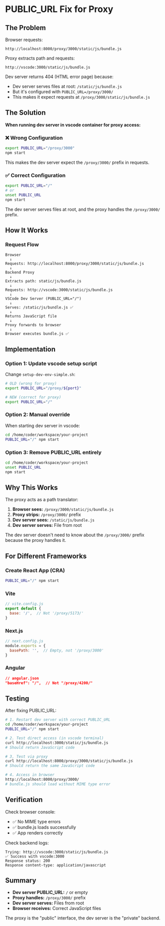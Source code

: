 # PUBLIC_URL Fix for Proxy

## The Problem

Browser requests:
```
http://localhost:8000/proxy/3000/static/js/bundle.js
```

Proxy extracts path and requests:
```
http://vscode:3000/static/js/bundle.js
```

Dev server returns 404 (HTML error page) because:
- Dev server serves files at root: `/static/js/bundle.js`
- But it's configured with `PUBLIC_URL=/proxy/3000/`
- This makes it expect requests at `/proxy/3000/static/js/bundle.js`

## The Solution

**When running dev server in vscode container for proxy access:**

### ❌ Wrong Configuration
```bash
export PUBLIC_URL="/proxy/3000"
npm start
```

This makes the dev server expect the `/proxy/3000/` prefix in requests.

### ✅ Correct Configuration
```bash
export PUBLIC_URL="/"
# or
unset PUBLIC_URL
npm start
```

The dev server serves files at root, and the proxy handles the `/proxy/3000/` prefix.

## How It Works

### Request Flow

```
Browser
  ↓
Requests: http://localhost:8000/proxy/3000/static/js/bundle.js
  ↓
Backend Proxy
  ↓
Extracts path: static/js/bundle.js
  ↓
Requests: http://vscode:3000/static/js/bundle.js
  ↓
VSCode Dev Server (PUBLIC_URL="/")
  ↓
Serves: /static/js/bundle.js ✅
  ↓
Returns JavaScript file
  ↓
Proxy forwards to browser
  ↓
Browser executes bundle.js ✅
```

## Implementation

### Option 1: Update vscode setup script

Change `setup-dev-env-simple.sh`:

```bash
# OLD (wrong for proxy)
export PUBLIC_URL="/proxy/${port}"

# NEW (correct for proxy)
export PUBLIC_URL="/"
```

### Option 2: Manual override

When starting dev server in vscode:

```bash
cd /home/coder/workspace/your-project
PUBLIC_URL="/" npm start
```

### Option 3: Remove PUBLIC_URL entirely

```bash
cd /home/coder/workspace/your-project
unset PUBLIC_URL
npm start
```

## Why This Works

The proxy acts as a path translator:

1. **Browser sees:** `/proxy/3000/static/js/bundle.js`
2. **Proxy strips:** `/proxy/3000/` prefix
3. **Dev server sees:** `/static/js/bundle.js`
4. **Dev server serves:** File from root

The dev server doesn't need to know about the `/proxy/3000/` prefix because the proxy handles it.

## For Different Frameworks

### Create React App (CRA)
```bash
PUBLIC_URL="/" npm start
```

### Vite
```javascript
// vite.config.js
export default {
  base: '/',  // Not '/proxy/5173/'
}
```

### Next.js
```javascript
// next.config.js
module.exports = {
  basePath: '',  // Empty, not '/proxy/3000'
}
```

### Angular
```json
// angular.json
"baseHref": "/",  // Not "/proxy/4200/"
```

## Testing

After fixing PUBLIC_URL:

```bash
# 1. Restart dev server with correct PUBLIC_URL
cd /home/coder/workspace/your-project
PUBLIC_URL="/" npm start

# 2. Test direct access (in vscode terminal)
curl http://localhost:3000/static/js/bundle.js
# Should return JavaScript code

# 3. Test via proxy
curl http://localhost:8000/proxy/3000/static/js/bundle.js
# Should return the same JavaScript code

# 4. Access in browser
http://localhost:8000/proxy/3000/
# bundle.js should load without MIME type error
```

## Verification

Check browser console:
- ✅ No MIME type errors
- ✅ bundle.js loads successfully
- ✅ App renders correctly

Check backend logs:
```
Trying: http://vscode:3000/static/js/bundle.js
✅ Success with vscode:3000
Response status: 200
Response content-type: application/javascript
```

## Summary

- **Dev server PUBLIC_URL:** `/` or empty
- **Proxy handles:** `/proxy/3000/` prefix
- **Dev server serves:** Files from root
- **Browser receives:** Correct JavaScript files

The proxy is the "public" interface, the dev server is the "private" backend.
